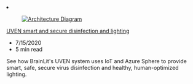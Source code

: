 <!-- This file is automatically generated by build/architectures/build_index.py. Any updates will be lost. -->

<!-- markdownlint-disable MD033 -->

<li class="grid-item item-column" data-categories="Internet of Things ">
<article class="card">
    <div class="card-header has-margin-bottom-none" aria-hidden="true">
        <figure class="image diagram has-height-175 has-overflow-hidden level">
            <a href="/azure/architecture/solution-ideas/articles/uven-disinfection"><img src="/azure/architecture/browse/thumbs/uven-disinfection.png" class="diagram" alt="Architecture Diagram" data-linktype="relative-path"></a>
        </figure>
    </div>
    <div class="card-content">
        <a class="card-content-title has-margin-top-none" href="/azure/architecture/solution-ideas/articles/uven-disinfection">
            <p>UVEN smart and secure disinfection and lighting</p>
        </a>
        <ul class="card-content-metadata">
            <li>7/15/2020</li>
            <li>5 min read</li>
        </ul>
        <p class="card-content-description">See how BrainLit's UVEN system uses IoT and Azure Sphere to provide smart, safe, secure virus disinfection and healthy, human-optimized lighting.</p>
        <div class="bottom-to-top-fade is-hidden-mobile"></div>
    </div>
</article>
</li>
